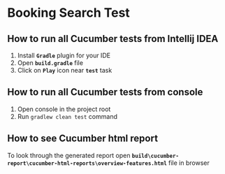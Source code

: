 # Booking Search Test

## **How to run all Cucumber tests from Intellij IDEA**
1. Install **`Gradle`** plugin for your IDE
2. Open **`build.gradle`** file
3. Click on **`Play`** icon near **`test`** task

## **How to run all Cucumber tests from console**
1. Open console in the project root
2. Run `gradlew clean test` command

## **How to see Cucumber html report**
To look through the generated report open
**`build\cucumber-report\cucumber-html-reports\overview-features.html`** file in browser